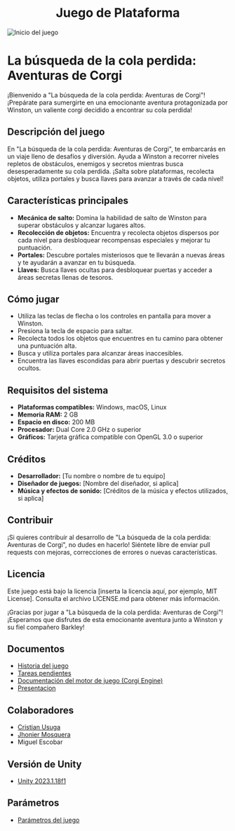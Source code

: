 <h1 align="center">Juego de Plataforma</h1>

![Inicio del juego](https://media.discordapp.net/attachments/876619774044549130/1210244307135500348/iniciotitulo.png?ex=65e9dad8&is=65d765d8&hm=8046c19f956509492877d5d80d2d1f20f28464c3ce88d057363bf1c2204fd59a&=&format=webp&quality=lossless&width=931&height=662)

# La búsqueda de la cola perdida: Aventuras de Corgi

¡Bienvenido a "La búsqueda de la cola perdida: Aventuras de Corgi"! ¡Prepárate para sumergirte en una emocionante aventura protagonizada por Winston, un valiente corgi decidido a encontrar su cola perdida!

## Descripción del juego

En "La búsqueda de la cola perdida: Aventuras de Corgi", te embarcarás en un viaje lleno de desafíos y diversión. Ayuda a Winston a recorrer niveles repletos de obstáculos, enemigos y secretos mientras busca desesperadamente su cola perdida. ¡Salta sobre plataformas, recolecta objetos, utiliza portales y busca llaves para avanzar a través de cada nivel!

## Características principales

- **Mecánica de salto:** Domina la habilidad de salto de Winston para superar obstáculos y alcanzar lugares altos.
- **Recolección de objetos:** Encuentra y recolecta objetos dispersos por cada nivel para desbloquear recompensas especiales y mejorar tu puntuación.
- **Portales:** Descubre portales misteriosos que te llevarán a nuevas áreas y te ayudarán a avanzar en tu búsqueda.
- **Llaves:** Busca llaves ocultas para desbloquear puertas y acceder a áreas secretas llenas de tesoros.

## Cómo jugar

- Utiliza las teclas de flecha o los controles en pantalla para mover a Winston.
- Presiona la tecla de espacio para saltar.
- Recolecta todos los objetos que encuentres en tu camino para obtener una puntuación alta.
- Busca y utiliza portales para alcanzar áreas inaccesibles.
- Encuentra las llaves escondidas para abrir puertas y descubrir secretos ocultos.

## Requisitos del sistema

- **Plataformas compatibles:** Windows, macOS, Linux
- **Memoria RAM:** 2 GB
- **Espacio en disco:** 200 MB
- **Procesador:** Dual Core 2.0 GHz o superior
- **Gráficos:** Tarjeta gráfica compatible con OpenGL 3.0 o superior

## Créditos

- **Desarrollador:** [Tu nombre o nombre de tu equipo]
- **Diseñador de juegos:** [Nombre del diseñador, si aplica]
- **Música y efectos de sonido:** [Créditos de la música y efectos utilizados, si aplica]

## Contribuir

¡Si quieres contribuir al desarrollo de "La búsqueda de la cola perdida: Aventuras de Corgi", no dudes en hacerlo! Siéntete libre de enviar pull requests con mejoras, correcciones de errores o nuevas características.

## Licencia

Este juego está bajo la licencia [inserta la licencia aquí, por ejemplo, MIT License]. Consulta el archivo LICENSE.md para obtener más información.

¡Gracias por jugar a "La búsqueda de la cola perdida: Aventuras de Corgi"! ¡Esperamos que disfrutes de esta emocionante aventura junto a Winston y su fiel compañero Barkley!


## Documentos
- [Historia del juego](https://docs.google.com/document/d/1ba7s1h_61aEm4iwbgetFD6cxHiawBRVuXDT9zY0WsZM/edit?usp=drivesdk)
- [Tareas pendientes](https://docs.google.com/document/d/17HvLuOH8CDsw2ghvaoHnma-2MQz6HJ9zFqR-a7bOoU8/edit?usp=sharing)
- [Documentación del motor de juego (Corgi Engine)](https://corgi-engine-docs.moremountains.com/scenes.html)
- [Presentacion](https://www.canva.com/design/DAF9h-uVMn4/tu_zCI9WZ3mcLWw-gYkCsA/edit?utm_content=DAF9h-uVMn4&utm_campaign=designshare&utm_medium=link2&utm_source=sharebutton)

## Colaboradores  
- [Cristian Usuga](https://github.com/Cristian171)
- [Jhonier Mosquera](https://github.com/quertuy)
- Miguel Escobar

## Versión de Unity
- [Unity 2023.1.18f1](https://unity.com/pages/unity-pro-buy-now?utm_source=google&utm_medium=cpc&utm_campaign=cc_dd_upr_amer_amer-t2_en_pu_sem-gg_acq_br-pr_2023-01_brand-at2_cc3022_ev-br_id:71700000105927803&utm_content=cc_dd_upr_amer_pu_sem_gg_ev-br_pros_x_npd_cpc_kw_sd_all_x_x_brand_id:58700008262791741&utm_term=unity&&&&&gad_source=1&gclid=EAIaIQobChMIpc745aWchAMVu6FaBR1btAdREAAYASAAEgLZmPD_BwE&gclsrc=aw.ds)

## Parámetros
- [Parámetros del juego](https://xacarana.com/cursos/scripting/#/3)
